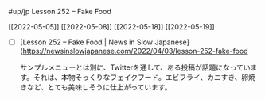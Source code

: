 #up/jp Lesson 252 – Fake Food

[[2022-05-05]] [[2022-05-08]] [[2022-05-18]] [[2022-05-19]]


- [ ] [Lesson 252 – Fake Food | News in Slow Japanese](https://newsinslowjapanese.com/2022/04/03/lesson-252-fake-food
	
	サンプルメニューとは別に、Twitterを通して、ある投稿が話題になっています。それは、本物そっくりなフェイクフード。エビフライ、カニすき、卵焼きなど、とても美味しそうに仕上がっています。
